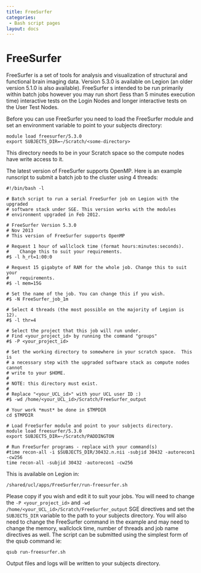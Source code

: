 ```yaml
---
title: FreeSurfer
categories:
 - Bash script pages
layout: docs
---
```


# FreeSurfer

FreeSurfer is a set of tools for analysis and visualization of
structural and functional brain imaging data. Version 5.3.0 is available
on Legion (an older version 5.1.0 is also available). FreeSurfer s
intended to be run primarily within batch jobs however you may run short
(less than 5 minutes execution time) interactive tests on the Login
Nodes and longer interactive tests on the User Test Nodes.

Before you can use FreeSurfer you need to load the FreeSurfer module and
set an environment variable to point to your subjects directory: 

```
module load freesurfer/5.3.0  
export SUBJECTS_DIR=~/Scratch/<some-directory>
```

This directory needs to be in your Scratch space so the compute
nodes have write access to it.

The latest version of FreeSurfer supports OpenMP. Here is an example
runscript to submit a batch job to the cluster using 4 threads:

```
#!/bin/bash -l

# Batch script to run a serial FreeSurfer job on Legion with the upgraded
# software stack under SGE. This version works with the modules
# environment upgraded in Feb 2012.

# FreeSurfer Version 5.3.0
# Nov 2013
# This version of FreeSurfer supports OpenMP

# Request 1 hour of wallclock time (format hours:minutes:seconds).
#    Change this to suit your requirements.
#$ -l h_rt=1:00:0

# Request 15 gigabyte of RAM for the whole job. Change this to suit your 
#    requirements.
#$ -l mem=15G

# Set the name of the job. You can change this if you wish.
#$ -N FreeSurfer_job_1m

# Select 4 threads (the most possible on the majority of Legion is 12). 
#$ -l thr=4

# Select the project that this job will run under.
# Find <your_project_id> by running the command "groups"
#$ -P <your_project_id>

# Set the working directory to somewhere in your scratch space.  This is
# a necessary step with the upgraded software stack as compute nodes cannot
# write to your $HOME.
#
# NOTE: this directory must exist.
#
# Replace "<your_UCL_id>" with your UCL user ID :)
#$ -wd /home/<your_UCL_id>/Scratch/FreeSurfer_output

# Your work *must* be done in $TMPDIR 
cd $TMPDIR

# Load FreeSurfer module and point to your subjects directory.
module load freesurfer/5.3.0
export SUBJECTS_DIR=~/Scratch/PADDINGTON

# Run FreeSurfer programs - replace with your command(s)
#time recon-all -i $SUBJECTS_DIR/30432.n.nii -subjid 30432 -autorecon1 -cw256
time recon-all -subjid 30432 -autorecon1 -cw256
```

This is available on Legion in:

```
/shared/ucl/apps/FreeSurfer/run-freesurfer.sh
```

Please copy if you wish and edit it to suit your jobs. You will
need to change the `-P <your_project_id>` and `-wd /home/<your_UCL_id>/Scratch/FreeSurfer_output` SGE directives and set
the `SUBJECTS_DIR` variable to the path to your subjects directory. You
will also need to change the FreeSurfer command in the example and may
need to change the memory, wallclock time, number of threads and job
name directives as well. The script can be submitted using the simplest
form of the qsub command ie: 

```
qsub run-freesurfer.sh
```

Output files and logs will be written to your subjects
directory.

